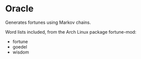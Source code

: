 Oracle
======

Generates fortunes using Markov chains.

Word lists included, from the Arch Linux package fortune-mod:
- fortune
- goedel
- wisdom
